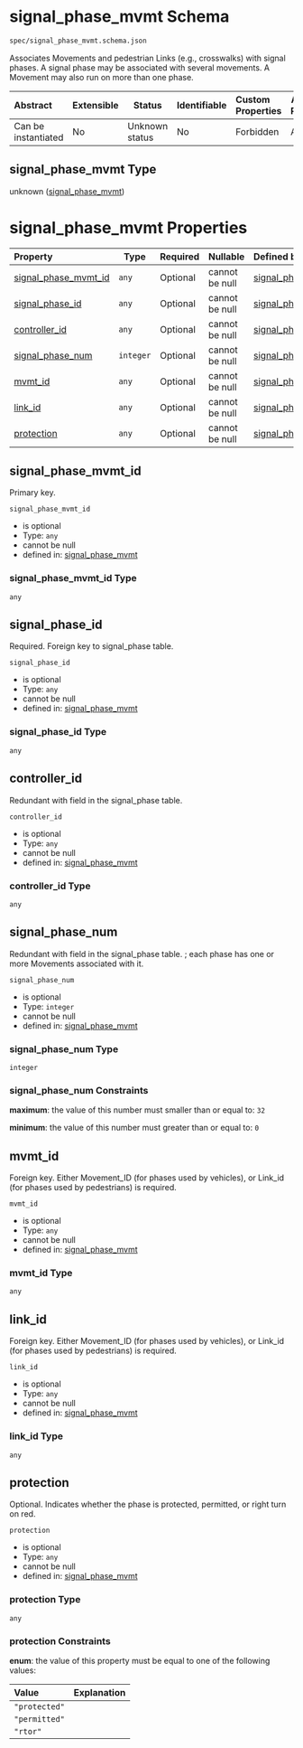 # signal_phase_mvmt Schema

```txt
spec/signal_phase_mvmt.schema.json
```

Associates Movements and pedestrian Links (e.g., crosswalks) with signal phases. A signal phase may be associated with several movements. A Movement may also run on more than one phase.


| Abstract            | Extensible | Status         | Identifiable | Custom Properties | Additional Properties | Access Restrictions | Defined In                                                                                      |
| :------------------ | ---------- | -------------- | ------------ | :---------------- | --------------------- | ------------------- | ----------------------------------------------------------------------------------------------- |
| Can be instantiated | No         | Unknown status | No           | Forbidden         | Allowed               | none                | [signal_phase_mvmt.schema.json](../../out/signal_phase_mvmt.schema.json "open original schema") |

## signal_phase_mvmt Type

unknown ([signal_phase_mvmt](signal_phase_mvmt.md))

# signal_phase_mvmt Properties

| Property                                      | Type      | Required | Nullable       | Defined by                                                                                                                                      |
| :-------------------------------------------- | --------- | -------- | -------------- | :---------------------------------------------------------------------------------------------------------------------------------------------- |
| [signal_phase_mvmt_id](#signal_phase_mvmt_id) | `any`     | Optional | cannot be null | [signal_phase_mvmt](signal_phase_mvmt-properties-signal_phase_mvmt_id.md "spec/signal_phase_mvmt.schema.json#/properties/signal_phase_mvmt_id") |
| [signal_phase_id](#signal_phase_id)           | `any`     | Optional | cannot be null | [signal_phase_mvmt](signal_phase_mvmt-properties-signal_phase_id.md "spec/signal_phase_mvmt.schema.json#/properties/signal_phase_id")           |
| [controller_id](#controller_id)               | `any`     | Optional | cannot be null | [signal_phase_mvmt](signal_phase_mvmt-properties-controller_id.md "spec/signal_phase_mvmt.schema.json#/properties/controller_id")               |
| [signal_phase_num](#signal_phase_num)         | `integer` | Optional | cannot be null | [signal_phase_mvmt](signal_phase_mvmt-properties-signal_phase_num.md "spec/signal_phase_mvmt.schema.json#/properties/signal_phase_num")         |
| [mvmt_id](#mvmt_id)                           | `any`     | Optional | cannot be null | [signal_phase_mvmt](signal_phase_mvmt-properties-mvmt_id.md "spec/signal_phase_mvmt.schema.json#/properties/mvmt_id")                           |
| [link_id](#link_id)                           | `any`     | Optional | cannot be null | [signal_phase_mvmt](signal_phase_mvmt-properties-link_id.md "spec/signal_phase_mvmt.schema.json#/properties/link_id")                           |
| [protection](#protection)                     | `any`     | Optional | cannot be null | [signal_phase_mvmt](signal_phase_mvmt-properties-protection.md "spec/signal_phase_mvmt.schema.json#/properties/protection")                     |

## signal_phase_mvmt_id

Primary key.


`signal_phase_mvmt_id`

-   is optional
-   Type: `any`
-   cannot be null
-   defined in: [signal_phase_mvmt](signal_phase_mvmt-properties-signal_phase_mvmt_id.md "spec/signal_phase_mvmt.schema.json#/properties/signal_phase_mvmt_id")

### signal_phase_mvmt_id Type

`any`

## signal_phase_id

Required. Foreign key to signal_phase table.


`signal_phase_id`

-   is optional
-   Type: `any`
-   cannot be null
-   defined in: [signal_phase_mvmt](signal_phase_mvmt-properties-signal_phase_id.md "spec/signal_phase_mvmt.schema.json#/properties/signal_phase_id")

### signal_phase_id Type

`any`

## controller_id

Redundant with field in the signal_phase table.


`controller_id`

-   is optional
-   Type: `any`
-   cannot be null
-   defined in: [signal_phase_mvmt](signal_phase_mvmt-properties-controller_id.md "spec/signal_phase_mvmt.schema.json#/properties/controller_id")

### controller_id Type

`any`

## signal_phase_num

Redundant with field in the signal_phase table. ; each phase has one or more Movements associated with it.


`signal_phase_num`

-   is optional
-   Type: `integer`
-   cannot be null
-   defined in: [signal_phase_mvmt](signal_phase_mvmt-properties-signal_phase_num.md "spec/signal_phase_mvmt.schema.json#/properties/signal_phase_num")

### signal_phase_num Type

`integer`

### signal_phase_num Constraints

**maximum**: the value of this number must smaller than or equal to: `32`

**minimum**: the value of this number must greater than or equal to: `0`

## mvmt_id

Foreign key. Either Movement_ID (for phases used by vehicles), or Link_id (for phases used by pedestrians) is required.


`mvmt_id`

-   is optional
-   Type: `any`
-   cannot be null
-   defined in: [signal_phase_mvmt](signal_phase_mvmt-properties-mvmt_id.md "spec/signal_phase_mvmt.schema.json#/properties/mvmt_id")

### mvmt_id Type

`any`

## link_id

Foreign key. Either Movement_ID (for phases used by vehicles), or Link_id (for phases used by pedestrians) is required.


`link_id`

-   is optional
-   Type: `any`
-   cannot be null
-   defined in: [signal_phase_mvmt](signal_phase_mvmt-properties-link_id.md "spec/signal_phase_mvmt.schema.json#/properties/link_id")

### link_id Type

`any`

## protection

Optional. Indicates whether the phase is protected, permitted, or right turn on red.


`protection`

-   is optional
-   Type: `any`
-   cannot be null
-   defined in: [signal_phase_mvmt](signal_phase_mvmt-properties-protection.md "spec/signal_phase_mvmt.schema.json#/properties/protection")

### protection Type

`any`

### protection Constraints

**enum**: the value of this property must be equal to one of the following values:

| Value         | Explanation |
| :------------ | ----------- |
| `"protected"` |             |
| `"permitted"` |             |
| `"rtor"`      |             |
